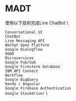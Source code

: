 # MADT
使用以下技術完成Line ChatBot \

`Conversational UI` \
`ChatBot` \
`Line Messaging API` \
`WeChat Open Platform` \
`Google Dialogflow` \
`OOAD` \
`Microservices` \
`Google Pub/Sub` \
`Google Firestore Database` \
`IBM API Connect` \
`Workflow` \
`Google BigQuery` \
`Kendo / Anguular` \
`Google Firebase Authentication` \
`Google Stackdriver` \
